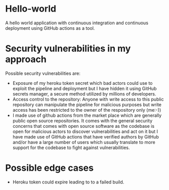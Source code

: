 # Hello-world
A hello world application with continuous integration and continuous deployment using GitHub actions as a tool.

# Security vulnerabilities in my approach
Possible security vulnerabilities are:
- Exposure of my heroku token secret which bad actors could use to exploit the pipeline and deployment but I have hidden it using GitHub secrets manager, a secure method utilized by millions of developers.
- Access control to the repository: Anyone with write access to this public repository can manipulate the pipeline for malicious purposes but write access has been restricted to  the owner of the respository only (me:-))
- I made use of github actions from the market place which are generally public open source repositories. It comes with the general security concerns that comes with open source software as the codebase is open for malicious actors to discover vulnerabilities and act on it but I have made use of GitHub actions that have verified authors by GitHub and/or have a large number of users which usually translate to more support for the codebase to fight against vulnerabilities.

# Possible edge cases

- Heroku token could expire leading to to a failed build.

